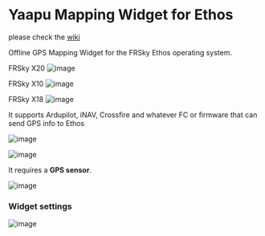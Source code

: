 # Yaapu Mapping Widget for Ethos

please check the [wiki](https://github.com/yaapu/EthosMappingWidget/wiki)

Offline GPS Mapping Widget for the FRSky Ethos operating system.

FRSky X20
![image](https://user-images.githubusercontent.com/30294218/202525552-b63e6d27-d684-4450-845f-e112e050d81c.png)

FRSky X10
![image](https://user-images.githubusercontent.com/30294218/202531930-aed1ba2c-21e7-41c1-9846-b6258a73e179.png)

FRSky X18
![image](https://user-images.githubusercontent.com/30294218/202532148-95229ed1-6b22-4d75-a4fd-494e1206c3ee.png)

It supports Ardupilot, iNAV, Crossfire and whatever FC or firmware that can send GPS info to Ethos


![image](https://user-images.githubusercontent.com/30294218/202524759-92a3a220-cf87-4ac2-99e4-bc7c66751ea9.png)

![image](https://user-images.githubusercontent.com/30294218/202524909-03417425-ec05-4a71-8a06-9fce350c79b2.png)

It requires a **GPS sensor**.

![image](https://user-images.githubusercontent.com/30294218/202524698-bbf89a11-fcd6-4235-b11c-cbcd35bfb1d5.png)

### Widget settings

![image](https://user-images.githubusercontent.com/30294218/202525313-cb4a8535-c58a-45ad-81af-0383d67905f3.png)

